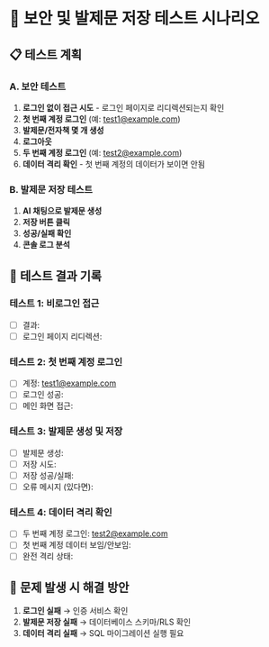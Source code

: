 # 🧪 보안 및 발제문 저장 테스트 시나리오

## 📋 테스트 계획

### **A. 보안 테스트**
1. **로그인 없이 접근 시도** - 로그인 페이지로 리디렉션되는지 확인
2. **첫 번째 계정 로그인** (예: test1@example.com)
3. **발제문/전자책 몇 개 생성**
4. **로그아웃**
5. **두 번째 계정 로그인** (예: test2@example.com)
6. **데이터 격리 확인** - 첫 번째 계정의 데이터가 보이면 안됨

### **B. 발제문 저장 테스트** 
1. **AI 채팅으로 발제문 생성**
2. **저장 버튼 클릭**
3. **성공/실패 확인**
4. **콘솔 로그 분석**

## 🎯 테스트 결과 기록

### 테스트 1: 비로그인 접근
- [ ] 결과: 
- [ ] 로그인 페이지 리디렉션: 

### 테스트 2: 첫 번째 계정 로그인
- [ ] 계정: test1@example.com
- [ ] 로그인 성공: 
- [ ] 메인 화면 접근: 

### 테스트 3: 발제문 생성 및 저장
- [ ] 발제문 생성: 
- [ ] 저장 시도: 
- [ ] 저장 성공/실패: 
- [ ] 오류 메시지 (있다면): 

### 테스트 4: 데이터 격리 확인
- [ ] 두 번째 계정 로그인: test2@example.com
- [ ] 첫 번째 계정 데이터 보임/안보임: 
- [ ] 완전 격리 상태: 

## 🔧 문제 발생 시 해결 방안

1. **로그인 실패** → 인증 서비스 확인
2. **발제문 저장 실패** → 데이터베이스 스키마/RLS 확인  
3. **데이터 격리 실패** → SQL 마이그레이션 실행 필요
